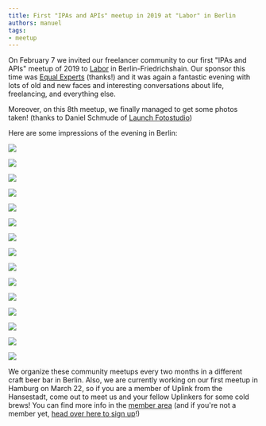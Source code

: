 ```yaml
---
title: First "IPAs and APIs" meetup in 2019 at "Labor" in Berlin
authors: manuel
tags:
- meetup
---
```


On February 7 we invited our freelancer community to our first "IPAs and APIs" meetup of 2019 to [Labor](https://www.facebook.com/LaborBerlinKraftBeerBar/) in Berlin-Friedrichshain. Our sponsor this time was [Equal Experts](https://www.equalexperts.com/) (thanks!) and it was again a fantastic evening with lots of old and new faces and interesting conversations about life, freelancing, and everything else.

Moreover, on this 8th meetup, we finally managed to get some photos taken! (thanks to Daniel Schmude of [Launch Fotostudio](http://www.launchfotostudio.com/))

<!--truncate-->

Here are some impressions of the evening in Berlin:

![](IMG_7478.JPG)

![](IMG_7482.JPG)

![](IMG_7489-unkenntlich.JPG)

![](IMG_7491.JPG)

![](IMG_7492.JPG)

![](IMG_7496.JPG)

![](IMG_7509.JPG)

![](IMG_7514.JPG)

![](IMG_7521.JPG)

![](IMG_7530.JPG)

![](IMG_7537.JPG)

![](IMG_7553.JPG)

![](IMG_7555-unkenntlich.JPG)

![](IMG_7567.JPG)

![](IMG_7569.JPG)

We organize these community meetups every two months in a different craft beer bar in Berlin. Also, we are currently working on our first meetup in Hamburg on March 22, so if you are a member of Uplink from the Hansestadt, come out to meet us and your fellow Uplinkers for some cold brews! You can find more info in the [member area](https://my.uplink.tech/community/events) (and if you're not a member yet, [head over here to sign up](https://uplink.tech/freelancer/#apply)!)
